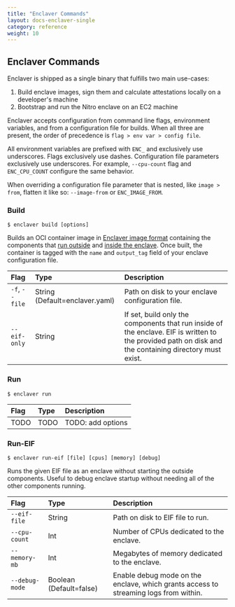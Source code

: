 ```yaml
---
title: "Enclaver Commands"
layout: docs-enclaver-single
category: reference
weight: 10
---
```


## Enclaver Commands

Enclaver is shipped as a single binary that fulfills two main use-cases:

1. Build enclave images, sign them and calculate attestations locally on a developer's machine
1. Bootstrap and run the Nitro enclave on an EC2 machine

Enclaver accepts configuration from command line flags, environment variables, and from a configuration file for builds. When all three are present, the order of precedence is `flag > env var > config file`.

All environment variables are prefixed with `ENC_` and exclusively use underscores. Flags exclusively use dashes. Configuration file parameters exclusively use underscores. For example, `--cpu-count` flag and `ENC_CPU_COUNT` configure the same behavior. 

When overriding a configuration file parameter that is nested, like `image > from`, flatten it like so: `--image-from` or `ENC_IMAGE_FROM`.

### Build

```
$ enclaver build [options]
```

Builds an OCI container image in [Enclaver image format][format] containing the components that [run outside][outside] and [inside the enclave][inside]. Once built, the container is tagged with the `name` and `output_tag` field of your enclave configuration file.

| Flag | Type | Description |
|:-----|:-----|:------------|
| `-f`, `--file` | String (Default=enclaver.yaml) | Path on disk to your enclave configuration file. |
| `--eif-only` | String | If set, build only the components that run inside of the enclave. EIF is written to the provided path on disk and the containing directory must exist. |

### Run

```
$ enclaver run
```

| Flag | Type | Description |
|:-----|:-----|:------------|
| TODO | TODO | TODO: add options |

### Run-EIF

```
$ enclaver run-eif [file] [cpus] [memory] [debug]
```

Runs the given EIF file as an enclave without starting the outside components. Useful to debug enclave startup without needing all of the other components running.

| Flag | Type | Description |
|:-----|:-----|:------------|
| `--eif-file` | String | Path on disk to EIF file to run. |
| `--cpu-count` | Int | Number of CPUs dedicated to the enclave. |
| `--memory-mb` | Int | Megabytes of memory dedicated to the enclave. |
| `--debug-mode` | Boolean (Default=false) | Enable debug mode on the enclave, which grants access to streaming logs from within. |


[format]: architecture.md#enclaver-image-format
[outside]: architecture.md#components-outside-the-enclave
[inside]: architecture.md#components-inside-the-enclave
